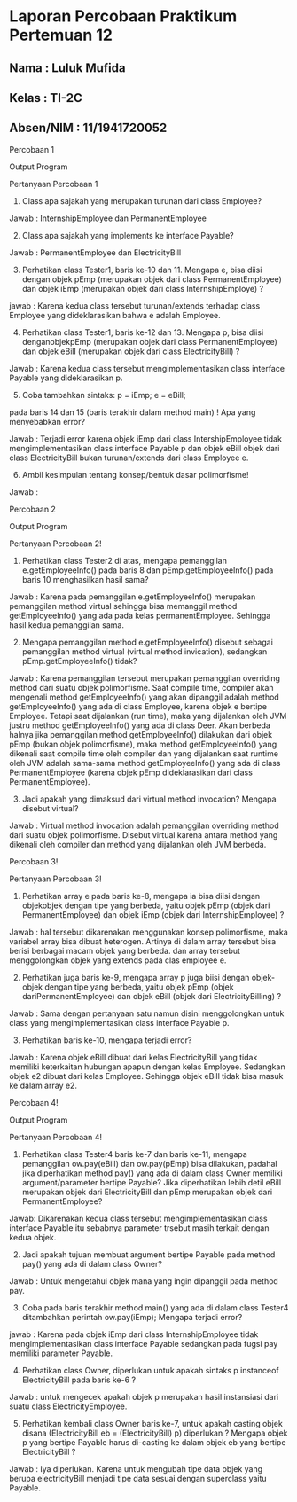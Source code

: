 # Laporan Percobaan Praktikum Pertemuan 12

## Nama : Luluk Mufida

## Kelas : TI-2C

## Absen/NIM : 11/1941720052

Percobaan 1

Output Program

Pertanyaan Percobaan 1

1.  Class apa sajakah yang merupakan turunan dari class Employee?

Jawab : InternshipEmployee dan PermanentEmployee

2.  Class apa sajakah yang implements ke interface Payable?

Jawab : PermanentEmployee dan ElectricityBill

3.  Perhatikan class Tester1, baris ke-10 dan 11. Mengapa e, bisa diisi dengan objek pEmp (merupakan objek dari class PermanentEmployee) dan objek iEmp (merupakan objek dari class InternshipEmploye) ?

jawab : Karena kedua class tersebut turunan/extends terhadap class Employee yang dideklarasikan bahwa e adalah Employee.

4.  Perhatikan class Tester1, baris ke-12 dan 13. Mengapa p, bisa diisi denganobjekpEmp  (merupakan objek dari class PermanentEmployee) dan objek eBill (merupakan objek dari class ElectricityBill) ?

Jawab : Karena kedua class tersebut mengimplementasikan class interface Payable yang dideklarasikan p.

5.  Coba tambahkan sintaks: p = iEmp; e = eBill;

pada baris 14 dan 15 (baris terakhir dalam method main) ! Apa yang 
menyebabkan error?

Jawab : Terjadi error karena objek iEmp dari class IntershipEmployee tidak mengimplementasikan class interface Payable p dan objek eBill objek dari class ElectricityBill bukan turunan/extends dari class Employee e.

6.  Ambil kesimpulan tentang konsep/bentuk dasar polimorfisme!

Jawab : 

Percobaan 2

Output Program

Pertanyaan Percobaan 2!

1.  Perhatikan class Tester2 di atas, mengapa pemanggilan e.getEmployeeInfo()  pada  baris  8  dan
pEmp.getEmployeeInfo() pada baris 10 menghasilkan hasil sama?

Jawab : Karena pada pemanggilan e.getEmployeeInfo() merupakan pemanggilan method virtual sehingga bisa memanggil method getEmployeeInfo() yang ada pada kelas permanentEmployee. Sehingga hasil kedua pemanggilan sama.

2.  Mengapa pemanggilan method e.getEmployeeInfo() disebut sebagai pemanggilan  method  virtual  (virtual  method  invication),  sedangkan pEmp.getEmployeeInfo() tidak?

Jawab : Karena pemanggilan tersebut merupakan pemanggilan overriding method dari suatu objek polimorfisme. Saat compile time, compiler akan mengenali method getEmployeeInfo() yang akan dipanggil adalah method getEmployeeInfo() yang ada di class Employee, karena objek e bertipe Employee. Tetapi saat dijalankan (run time), maka yang dijalankan oleh JVM justru method getEmployeeInfo() yang ada di class Deer. Akan berbeda halnya jika pemanggilan method getEmployeeInfo() dilakukan dari objek pEmp (bukan objek polimorfisme), maka method getEmployeeInfo() yang dikenali saat compile time oleh compiler dan yang dijalankan saat runtime oleh JVM adalah sama-sama method getEmployeeInfo() yang ada di class PermanentEmployee (karena objek pEmp dideklarasikan dari class PermanentEmployee).

3.  Jadi apakah yang dimaksud dari virtual method invocation? Mengapa disebut virtual? 

Jawab : Virtual method invocation adalah pemanggilan overriding method dari suatu objek polimorfisme. Disebut virtual karena antara method yang dikenali oleh compiler dan method yang dijalankan oleh JVM berbeda.

Percobaan 3!

Pertanyaan Percobaan 3!

1.  Perhatikan array e pada baris ke-8, mengapa ia bisa diisi dengan objekobjek dengan tipe yang berbeda, yaitu objek pEmp (objek dari PermanentEmployee) dan objek iEmp (objek dari InternshipEmployee) ?

Jawab : hal tersebut dikarenakan menggunakan konsep  polimorfisme,  maka  variabel  array  bisa  dibuat heterogen.  Artinya  di  dalam  array  tersebut  bisa  berisi  berbagai  macam  objek 
yang berbeda. dan array tersebut menggolongkan objek yang extends pada clas employee e.

2.  Perhatikan juga baris ke-9, mengapa array p juga biisi dengan objek-objek dengan tipe yang berbeda, yaitu objek pEmp (objek dariPermanentEmployee) dan objek eBill (objek dari
ElectricityBilling) ?

Jawab : Sama dengan pertanyaan satu namun disini menggolongkan untuk class yang mengimplementasikan class interface Payable p.

3.  Perhatikan baris ke-10, mengapa terjadi error? 

Jawab : Karena objek eBill dibuat dari kelas ElectricityBill yang tidak memiliki keterkaitan hubungan apapun dengan kelas Employee. Sedangkan objek e2 dibuat dari kelas Employee. Sehingga objek eBill tidak bisa masuk ke dalam array e2.

Percobaan 4!

Output Program

Pertanyaan Percobaan 4!

1.  Perhatikan  class Tester4  baris  ke-7  dan  baris  ke-11,  mengapa pemanggilan ow.pay(eBill)  dan ow.pay(pEmp)  bisa  dilakukan, padahal jika diperhatikan method pay() yang ada di dalam class Owner memiliki argument/parameter  bertipe  Payable? Jika diperhatikan  lebih  detil  eBill  merupakan  objek  dari ElectricityBill  dan  pEmp merupakan  objek  dari PermanentEmployee?

Jawab: Dikarenakan kedua class tersebut mengimplementasikan class interface Payable itu sebabnya parameter trsebut masih terkait dengan kedua objek.

2.  Jadi apakah tujuan membuat argument bertipe Payable pada method pay() yang ada di dalam class Owner?

Jawab : Untuk mengetahui objek mana yang ingin dipanggil pada method pay.

3.  Coba pada baris terakhir method main() yang ada di dalam class Tester4 ditambahkan perintah ow.pay(iEmp); 
Mengapa terjadi error?

jawab : Karena pada objek iEmp dari class InternshipEmployee tidak mengimplementasikan class interface Payable sedangkan pada fugsi pay memiliki parameter Payable.

4.  Perhatikan class Owner, diperlukan untuk apakah sintaks p instanceof ElectricityBill pada baris ke-6 ?

Jawab : untuk mengecek apakah objek p merupakan hasil instansiasi dari suatu class ElectricityEmployee.

5.  Perhatikan kembali class Owner baris ke-7, untuk apakah casting objek disana (ElectricityBill  eb  =  (ElectricityBill)  p) diperlukan ? Mengapa objek p yang bertipe Payable harus di-casting ke 
dalam objek eb yang bertipe ElectricityBill ?

Jawab : Iya diperlukan. Karena untuk mengubah tipe data objek yang berupa electricityBill menjadi tipe data sesuai dengan superclass yaitu Payable.





